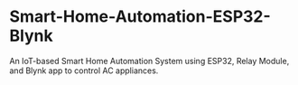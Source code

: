 # Smart-Home-Automation-ESP32-Blynk
An IoT-based Smart Home Automation System using ESP32, Relay Module, and Blynk app to control AC appliances.
